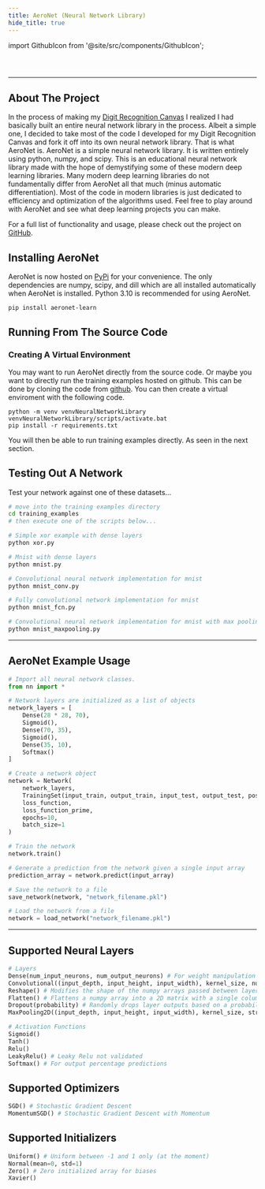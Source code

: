 ```yaml
---
title: AeroNet (Neural Network Library)
hide_title: true
---
```


import GithubIcon from '@site/src/components/GithubIcon';

<header>
    <GithubIcon title="AeroNet" link="https://github.com/Logon27/AeroNet"/>
</header>

---

## About The Project

In the process of making my [Digit Recognition Canvas](./digit-recognition-canvas.md) I realized I had basically built an entire neural network library in the process. Albeit a simple one, I decided to take most of the code I developed for my Digit Recognition Canvas and fork it off into its own neural network library. That is what AeroNet is. AeroNet is a simple neural network library. It is written entirely using python, numpy, and scipy. This is an educational neural network library made with the hope of demystifying some of these modern deep learning libraries. Many modern deep learning libraries do not fundamentally differ from AeroNet all that much (minus automatic differentiation). Most of the code in modern libraries is just dedicated to efficiency and optimization of the algorithms used. Feel free to play around with AeroNet and see what deep learning projects you can make.

For a full list of functionality and usage, please check out the project on [GitHub](https://github.com/Logon27/AeroNet).

## Installing AeroNet

AeroNet is now hosted on [PyPi](https://pypi.org/project/aeronet-learn/#description) for your convenience. The only dependencies are numpy, scipy, and dill which are all installed automatically when AeroNet is installed. Python 3.10 is recommended for using AeroNet.

```bash
pip install aeronet-learn
```

## Running From The Source Code

### Creating A Virtual Environment

You may want to run AeroNet directly from the source code. Or maybe you want to directly run the training examples hosted on github. This can be done by cloning the code from [github](https://github.com/Logon27/AeroNet). You can then create a virtual enviroment with the following code.

```
python -m venv venvNeuralNetworkLibrary
venvNeuralNetworkLibrary/scripts/activate.bat
pip install -r requirements.txt
```

You will then be able to run training examples directly. As seen in the next section.

## Testing Out A Network

Test your network against one of these datasets...
```bash
# move into the training examples directory
cd training_examples
# then execute one of the scripts below...
```

```bash
# Simple xor example with dense layers
python xor.py

# Mnist with dense layers
python mnist.py

# Convolutional neural network implementation for mnist
python mnist_conv.py

# Fully convolutional network implementation for mnist
python mnist_fcn.py

# Convolutional neural network implementation for mnist with max pooling
python mnist_maxpooling.py
```

---

## AeroNet Example Usage

```python
# Import all neural network classes.
from nn import *

# Network layers are initialized as a list of objects
network_layers = [
    Dense(28 * 28, 70),
    Sigmoid(),
    Dense(70, 35),
    Sigmoid(),
    Dense(35, 10),
    Softmax()
]

# Create a network object
network = Network(
    network_layers,
    TrainingSet(input_train, output_train, input_test, output_test, post_processing),
    loss_function,
    loss_function_prime,
    epochs=10,
    batch_size=1
)

# Train the network
network.train()

# Generate a prediction from the network given a single input array
prediction_array = network.predict(input_array)

# Save the network to a file
save_network(network, "network_filename.pkl")

# Load the network from a file
network = load_network("network_filename.pkl")
```

---

## Supported Neural Layers

```python
# Layers
Dense(num_input_neurons, num_output_neurons) # For weight manipulation
Convolutional((input_depth, input_height, input_width), kernel_size, num_kernels, stride=(int, int), padding=((int, int), (int, int)))
Reshape() # Modifies the shape of the numpy arrays passed between layers
Flatten() # Flattens a numpy array into a 2D matrix with a single column
Dropout(probability) # Randomly drops layer outputs based on a probability to prevent overfitting. A probability of 0.25 would drop 25% of connections.
MaxPooling2D((input_depth, input_height, input_width), kernel_size, stride=(int, int), padding=((int, int), (int, int)))

# Activation Functions
Sigmoid()
Tanh()
Relu()
LeakyRelu() # Leaky Relu not validated
Softmax() # For output percentage predictions
```

## Supported Optimizers

```python
SGD() # Stochastic Gradient Descent
MomentumSGD() # Stochastic Gradient Descent with Momentum
```

## Supported Initializers

```python
Uniform() # Uniform between -1 and 1 only (at the moment)
Normal(mean=0, std=1)
Zero() # Zero initialized array for biases
Xavier()
```